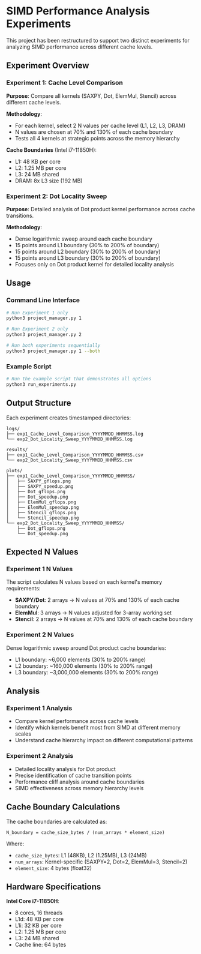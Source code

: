 # SIMD Performance Analysis Experiments

This project has been restructured to support two distinct experiments for analyzing SIMD performance across different cache levels.

## Experiment Overview

### Experiment 1: Cache Level Comparison
**Purpose**: Compare all kernels (SAXPY, Dot, ElemMul, Stencil) across different cache levels.

**Methodology**:
- For each kernel, select 2 N values per cache level (L1, L2, L3, DRAM)
- N values are chosen at 70% and 130% of each cache boundary
- Tests all 4 kernels at strategic points across the memory hierarchy

**Cache Boundaries** (Intel i7-11850H):
- L1: 48 KB per core
- L2: 1.25 MB per core  
- L3: 24 MB shared
- DRAM: 8x L3 size (192 MB)

### Experiment 2: Dot Locality Sweep
**Purpose**: Detailed analysis of Dot product kernel performance across cache transitions.

**Methodology**:
- Dense logarithmic sweep around each cache boundary
- 15 points around L1 boundary (30% to 200% of boundary)
- 15 points around L2 boundary (30% to 200% of boundary)
- 15 points around L3 boundary (30% to 200% of boundary)
- Focuses only on Dot product kernel for detailed locality analysis

## Usage

### Command Line Interface

```bash
# Run Experiment 1 only
python3 project_manager.py 1

# Run Experiment 2 only  
python3 project_manager.py 2

# Run both experiments sequentially
python3 project_manager.py 1 --both
```

### Example Script
```bash
# Run the example script that demonstrates all options
python3 run_experiments.py
```

## Output Structure

Each experiment creates timestamped directories:

```
logs/
├── exp1_Cache_Level_Comparison_YYYYMMDD_HHMMSS.log
└── exp2_Dot_Locality_Sweep_YYYYMMDD_HHMMSS.log

results/
├── exp1_Cache_Level_Comparison_YYYYMMDD_HHMMSS.csv
└── exp2_Dot_Locality_Sweep_YYYYMMDD_HHMMSS.csv

plots/
├── exp1_Cache_Level_Comparison_YYYYMMDD_HHMMSS/
│   ├── SAXPY_gflops.png
│   ├── SAXPY_speedup.png
│   ├── Dot_gflops.png
│   ├── Dot_speedup.png
│   ├── ElemMul_gflops.png
│   ├── ElemMul_speedup.png
│   ├── Stencil_gflops.png
│   └── Stencil_speedup.png
└── exp2_Dot_Locality_Sweep_YYYYMMDD_HHMMSS/
    ├── Dot_gflops.png
    └── Dot_speedup.png
```

## Expected N Values

### Experiment 1 N Values
The script calculates N values based on each kernel's memory requirements:

- **SAXPY/Dot**: 2 arrays → N values at 70% and 130% of each cache boundary
- **ElemMul**: 3 arrays → N values adjusted for 3-array working set
- **Stencil**: 2 arrays → N values at 70% and 130% of each cache boundary

### Experiment 2 N Values  
Dense logarithmic sweep around Dot product cache boundaries:
- L1 boundary: ~6,000 elements (30% to 200% range)
- L2 boundary: ~160,000 elements (30% to 200% range)  
- L3 boundary: ~3,000,000 elements (30% to 200% range)

## Analysis

### Experiment 1 Analysis
- Compare kernel performance across cache levels
- Identify which kernels benefit most from SIMD at different memory scales
- Understand cache hierarchy impact on different computational patterns

### Experiment 2 Analysis
- Detailed locality analysis for Dot product
- Precise identification of cache transition points
- Performance cliff analysis around cache boundaries
- SIMD effectiveness across memory hierarchy levels

## Cache Boundary Calculations

The cache boundaries are calculated as:
```
N_boundary = cache_size_bytes / (num_arrays * element_size)
```

Where:
- `cache_size_bytes`: L1 (48KB), L2 (1.25MB), L3 (24MB)
- `num_arrays`: Kernel-specific (SAXPY=2, Dot=2, ElemMul=3, Stencil=2)
- `element_size`: 4 bytes (float32)

## Hardware Specifications

**Intel Core i7-11850H**:
- 8 cores, 16 threads
- L1d: 48 KB per core
- L1i: 32 KB per core  
- L2: 1.25 MB per core
- L3: 24 MB shared
- Cache line: 64 bytes
